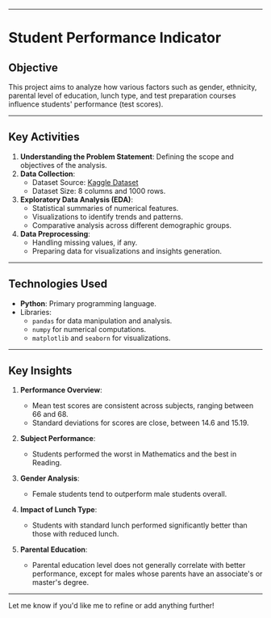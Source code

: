 

---

# Student Performance Indicator

## Objective
This project aims to analyze how various factors such as gender, ethnicity, parental level of education, lunch type, and test preparation courses influence students' performance (test scores).

---

## Key Activities
1. **Understanding the Problem Statement**: Defining the scope and objectives of the analysis.
2. **Data Collection**:
   - Dataset Source: [Kaggle Dataset](https://www.kaggle.com/datasets/spscientist/students-performance-in-exams)
   - Dataset Size: 8 columns and 1000 rows.
3. **Exploratory Data Analysis (EDA)**:
   - Statistical summaries of numerical features.
   - Visualizations to identify trends and patterns.
   - Comparative analysis across different demographic groups.
4. **Data Preprocessing**:
   - Handling missing values, if any.
   - Preparing data for visualizations and insights generation.

---

## Technologies Used
- **Python**: Primary programming language.
- Libraries:
  - `pandas` for data manipulation and analysis.
  - `numpy` for numerical computations.
  - `matplotlib` and `seaborn` for visualizations.

---

## Key Insights
1. **Performance Overview**:
   - Mean test scores are consistent across subjects, ranging between 66 and 68.
   - Standard deviations for scores are close, between 14.6 and 15.19.

2. **Subject Performance**:
   - Students performed the worst in Mathematics and the best in Reading.

3. **Gender Analysis**:
   - Female students tend to outperform male students overall.

4. **Impact of Lunch Type**:
   - Students with standard lunch performed significantly better than those with reduced lunch.

5. **Parental Education**:
   - Parental education level does not generally correlate with better performance, except for males whose parents have an associate's or master's degree.

---

Let me know if you'd like me to refine or add anything further!
